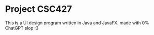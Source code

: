 # Project CSC427
This is a UI design program written in Java and JavaFX.
made with 0% ChatGPT slop :3
